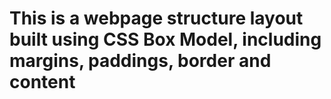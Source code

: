 # This is a webpage structure layout built using CSS Box Model, including margins, paddings, border and content
